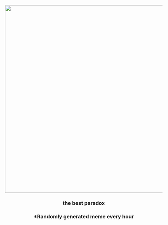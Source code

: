 <p align="center">
        <img src="https://i.redd.it/5mv8f32ve0391.gif" width="600" height="600">
        </p>
        <h3 align="center">the best paradox</h3>
        <h3 align="center">*Randomly generated meme every hour</h3>
    